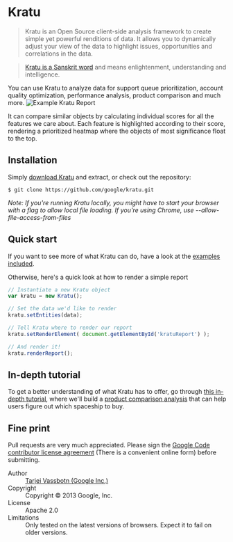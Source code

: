 Kratu
=====
> Kratu is an Open Source client-side analysis framework to create simple yet powerful renditions of data. It allows you to dynamically adjust your view of the data to highlight issues, opportunities and correlations in the data.

> [Kratu is a Sanskrit word](http://spokensanskrit.de/index.php?tinput=kratu&script=&direction=SE&link=yes) and means enlightenment, understanding and intelligence.

You can use Kratu to analyze data for support queue prioritization, account quality optimization, performance analysis, product comparison and much more.
![Example Kratu Report](http://google.github.com/kratu/img/tut_finalreport.png)

It can compare similar objects by calculating individual scores for all the features we care about.
Each feature is highlighted according to their score, rendering a prioritized heatmap where the objects of most significance float to the top.

## Installation
Simply [download Kratu](https://github.com/google/kratu/archive/master.zip) and extract, or check out the repository:
```
$ git clone https://github.com/google/kratu.git
```
*Note: If you're running Kratu locally, you might have to start your browser with a flag to allow local file loading.*
*If you're using Chrome, use --allow-file-access-from-files*

## Quick start
If you want to see more of what Kratu can do, have a look at the [examples included](https://github.com/google/kratu/tree/master/examples).

Otherwise, here's a quick look at how to render a simple report
```javascript
// Instantiate a new Kratu object
var kratu = new Kratu();

// Set the data we'd like to render
kratu.setEntities(data);

// Tell Kratu where to render our report
kratu.setRenderElement( document.getElementById('kratuReport') );

// And render it!
kratu.renderReport();
```

## In-depth tutorial
To get a better understanding of what Kratu has to offer, go through [this in-depth tutorial](http://google.github.com/kratu/tutorial/), where we'll build a [product comparison analysis](https://github.com/google/kratu/tree/master/examples/spaceshipselector) that can help users figure out which spaceship to buy.

## Fine print
Pull requests are very much appreciated. Please sign the [Google Code contributor license agreement](http://code.google.com/legal/individual-cla-v1.0.html) (There is a convenient online form) before submitting.

<dl>
  <dt>Author</dt><dd><a href="https://plus.google.com/115142215538295075810">Tarjei Vassbotn (Google Inc.)</a></dd>
  <dt>Copyright</dt><dd>Copyright © 2013 Google, Inc.</dd>
  <dt>License</dt><dd>Apache 2.0</dd>
  <dt>Limitations</dt><dd>Only tested on the latest versions of browsers. Expect it to fail on older versions.</dd>
</dl>
